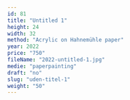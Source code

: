 ```yaml
---
id: 81
title: "Untitled 1"
height: 24
width: 32
method: "Acrylic on Hahnemühle paper"
year: 2022
price: "750"
fileName: "2022-untitled-1.jpg"
medie: "paperpainting"
draft: "no"
slug: "uden-titel-1"
weight: "50"
---
```

